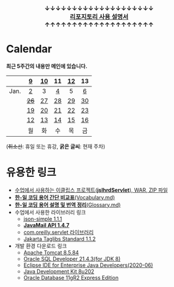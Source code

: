 ### <p align="center">↓↓↓↓↓↓↓↓↓↓↓↓↓↓↓↓↓↓↓↓<br><a href="https://github.com/Kade-JSL/JSL56-lectures/blob/main/999999_ETC/0_docs/Tutorial.md#%EB%8F%8C%EC%95%84%EC%98%A4%EC%85%A8%EB%82%98%EC%9A%94-%EC%9E%98-%ED%95%98%EC%85%A8%EC%8A%B5%EB%8B%88%EB%8B%A4"><b>리포지토리 사용 설명서</b></a><br>↑↑↑↑↑↑↑↑↑↑↑↑↑↑↑↑↑↑↑↑</p>

# Calendar

**최근 5주간의 내용만 메인에 있습니다.**

|| [9](/221205-_JSP/230109/) | [10](/221205-_JSP/230110/) | 11 | [12](/221205-_JSP/230112/) | 13 |
|--:|:-:|:-:|:-:|:-:|:-:|
| Jan. | [2](/221205-_JSP/230102/) | 3 | [4](/221205-_JSP/230104/) | 5 | [6](/221205-_JSP/230106/) |
|  | [~~26~~](/221205-_JSP/22-12/221226/) | [27](/221205-_JSP/22-12/221227/) | [28](/221205-_JSP/22-12/221228/) | [29](/221205-_JSP/22-12/221229/) | [30](/221205-_JSP/22-12/221230/) |
|| [19](/221205-_JSP/22-12/221219/) | [20](/221205-_JSP/22-12/221220/) | [21](/221205-_JSP/22-12/221221/) | [22](/221205-_JSP/22-12/221222/) | [23](/221205-_JSP/22-12/221223/) | 
|| [12](/221205-_JSP/22-12/221212/) | [13](/221205-_JSP/22-12/221213/) | [14](/221205-_JSP/22-12/221214/) | [15](/221205-_JSP/22-12/221215/) | [16](/221205-_JSP/22-12/221216/) |
|| 월 | 화 | 수 | 목 | 금 |

(~~취소선~~: 휴일 또는 휴강, **굵은 글씨**: 현재 주차)

# 유용한 링크

- [수업에서 사용하는 이클립스 프로젝트(**jslhrdServlet**), WAR, ZIP 파일](/999999_ETC/3_project/)
- [**한-일 코딩 용어 간단 비교표**(Vocabulary.md)](/999999_ETC/0_docs/Vocabulary.md)
- [**한-일 코딩 용어 설명 및 번역 정리**(Glossary.md)](/999999_ETC/0_docs/Glossary.md)
- 수업에서 사용한 라이브러리 링크
    - [json-simple 1.1.1](https://repo1.maven.org/maven2/com/googlecode/json-simple/json-simple/1.1.1/json-simple-1.1.1.jar)
    - [**JavaMail API 1.4.7**](https://repo1.maven.org/maven2/com/sun/mail/javax.mail/1.4.7/javax.mail-1.4.7.jar)
    - [com.oreilly.servlet 라이브러리](http://www.servlets.com/cos/cos-22.05.zip)
    - [Jakarta Taglibs Standard 1.1.2](http://archive.apache.org/dist/jakarta/taglibs/standard/binaries/jakarta-taglibs-standard-1.1.2.zip)
- 개발 환경 다운로드 링크
    - [Apache Tomcat 8.5.84](https://dlcdn.apache.org/tomcat/tomcat-8/v8.5.84/bin/apache-tomcat-8.5.84-windows-x64.zip)
    - [Oracle SQL Developer 21.4.3(for JDK 8)](https://www.oracle.com/tools/downloads/sqldev-downloads-2143.html)
    - [Eclipse IDE for Enterprise Java Developers(2020-06)](https://www.eclipse.org/downloads/download.php?file=/technology/epp/downloads/release/2020-06/R/eclipse-jee-2020-06-R-win32-x86_64.zip)
    - [Java Development Kit 8u202](https://www.oracle.com/kr/java/technologies/javase/javase8-archive-downloads.html)
    - [Oracle Database 11gR2 Express Edition](https://www.oracle.com/database/technologies/xe-prior-release-downloads.html)